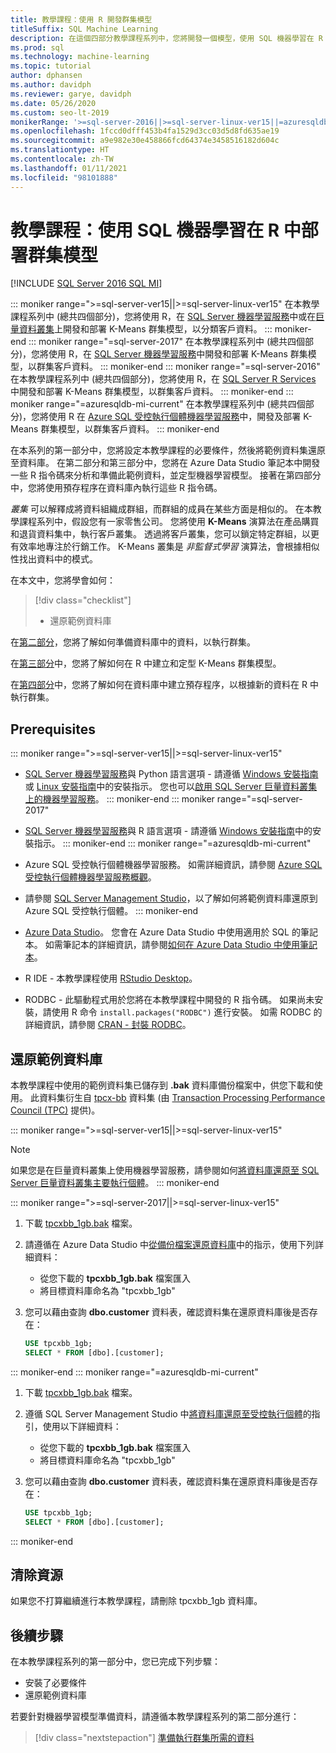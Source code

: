 ```yaml
---
title: 教學課程：使用 R 開發群集模型
titleSuffix: SQL Machine Learning
description: 在這個四部分教學課程系列中，您將開發一個模型，使用 SQL 機器學習在 R 中執行群集。
ms.prod: sql
ms.technology: machine-learning
ms.topic: tutorial
author: dphansen
ms.author: davidph
ms.reviewer: garye, davidph
ms.date: 05/26/2020
ms.custom: seo-lt-2019
monikerRange: '>=sql-server-2016||>=sql-server-linux-ver15||=azuresqldb-mi-current'
ms.openlocfilehash: 1fccd0dfff453b4fa1529d3cc03d5d8fd635ae19
ms.sourcegitcommit: a9e982e30e458866fcd64374e3458516182d604c
ms.translationtype: HT
ms.contentlocale: zh-TW
ms.lasthandoff: 01/11/2021
ms.locfileid: "98101888"
---
```

# <a name="tutorial-develop-a-clustering-model-in-r-with-sql-machine-learning"></a>教學課程：使用 SQL 機器學習在 R 中部署群集模型
[!INCLUDE [SQL Server 2016 SQL MI](../../includes/applies-to-version/sqlserver2016-asdbmi.md)]

::: moniker range=">=sql-server-ver15||>=sql-server-linux-ver15"
在本教學課程系列中 (總共四個部分)，您將使用 R，在 [SQL Server 機器學習服務](../sql-server-machine-learning-services.md)中或在[巨量資料叢集](../../big-data-cluster/machine-learning-services.md)上開發和部署 K-Means 群集模型，以分類客戶資料。
::: moniker-end
::: moniker range="=sql-server-2017"
在本教學課程系列中 (總共四個部分)，您將使用 R，在 [SQL Server 機器學習服務](../sql-server-machine-learning-services.md)中開發和部署 K-Means 群集模型，以群集客戶資料。
::: moniker-end
::: moniker range="=sql-server-2016"
在本教學課程系列中 (總共四個部分)，您將使用 R，在 [SQL Server R Services](../r/sql-server-r-services.md) 中開發和部署 K-Means 群集模型，以群集客戶資料。
::: moniker-end
::: moniker range="=azuresqldb-mi-current"
在本教學課程系列中 (總共四個部分)，您將使用 R 在 [Azure SQL 受控執行個體機器學習服務](/azure/azure-sql/managed-instance/machine-learning-services-overview)中，開發及部署 K-Means 群集模型，以群集客戶資料。
::: moniker-end

在本系列的第一部分中，您將設定本教學課程的必要條件，然後將範例資料集還原至資料庫。 在第二部分和第三部分中，您將在 Azure Data Studio 筆記本中開發一些 R 指令碼來分析和準備此範例資料，並定型機器學習模型。 接著在第四部分中，您將使用預存程序在資料庫內執行這些 R 指令碼。

*叢集* 可以解釋成將資料組織成群組，而群組的成員在某些方面是相似的。 在本教學課程系列中，假設您有一家零售公司。 您將使用 **K-Means** 演算法在產品購買和退貨資料集中，執行客戶叢集。 透過將客戶叢集，您可以鎖定特定群組，以更有效率地專注於行銷工作。 K-Means 叢集是 *非監督式學習* 演算法，會根據相似性找出資料中的模式。

在本文中，您將學會如何：

> [!div class="checklist"]
> * 還原範例資料庫

在[第二部分](r-clustering-model-prepare-data.md)，您將了解如何準備資料庫中的資料，以執行群集。

在[第三部分](r-clustering-model-build.md)中，您將了解如何在 R 中建立和定型 K-Means 群集模型。

在[第四部分](r-clustering-model-deploy.md)中，您將了解如何在資料庫中建立預存程序，以根據新的資料在 R 中執行群集。

## <a name="prerequisites"></a>Prerequisites

::: moniker range=">=sql-server-ver15||>=sql-server-linux-ver15"
* [SQL Server 機器學習服務](../sql-server-machine-learning-services.md)與 Python 語言選項 - 請遵循 [Windows 安裝指南](../install/sql-machine-learning-services-windows-install.md)或 [Linux 安裝指南](../../linux/sql-server-linux-setup-machine-learning.md?toc=%252fsql%252fmachine-learning%252ftoc.json&view=sql-server-linux-ver15&preserve-view=true)中的安裝指示。 您也可以[啟用 SQL Server 巨量資料叢集上的機器學習服務](../../big-data-cluster/machine-learning-services.md)。
::: moniker-end
::: moniker range="=sql-server-2017"
* [SQL Server 機器學習服務](../sql-server-machine-learning-services.md)與 R 語言選項 - 請遵循 [Windows 安裝指南](../install/sql-machine-learning-services-windows-install.md)中的安裝指示。
::: moniker-end
::: moniker range="=azuresqldb-mi-current"
* Azure SQL 受控執行個體機器學習服務。 如需詳細資訊，請參閱 [Azure SQL 受控執行個體機器學習服務概觀](/azure/azure-sql/managed-instance/machine-learning-services-overview)。

* 請參閱 [SQL Server Management Studio](../../ssms/download-sql-server-management-studio-ssms.md)，以了解如何將範例資料庫還原到 Azure SQL 受控執行個體。
::: moniker-end

* [Azure Data Studio](../../azure-data-studio/what-is-azure-data-studio.md)。 您會在 Azure Data Studio 中使用適用於 SQL 的筆記本。 如需筆記本的詳細資訊，請參閱[如何在 Azure Data Studio 中使用筆記本](../../azure-data-studio/notebooks/notebooks-guidance.md)。

* R IDE - 本教學課程使用 [RStudio Desktop](https://www.rstudio.com/products/rstudio/download/)。

* RODBC - 此驅動程式用於您將在本教學課程中開發的 R 指令碼。 如果尚未安裝，請使用 R 命令 `install.packages("RODBC")` 進行安裝。 如需 RODBC 的詳細資訊，請參閱 [CRAN - 封裝 RODBC](https://CRAN.R-project.org/package=RODBC)。

## <a name="restore-the-sample-database"></a>還原範例資料庫

本教學課程中使用的範例資料集已儲存到 **.bak** 資料庫備份檔案中，供您下載和使用。 此資料集衍生自 [tpcx-bb](http://www.tpc.org/tpcx-bb/default5.asp) 資料集 (由 [Transaction Processing Performance Council (TPC)](http://www.tpc.org/) 提供)。

::: moniker range=">=sql-server-ver15||>=sql-server-linux-ver15"
> [!NOTE]
> 如果您是在巨量資料叢集上使用機器學習服務，請參閱如何[將資料庫還原至 SQL Server 巨量資料叢集主要執行個體](../../big-data-cluster/data-ingestion-restore-database.md)。
::: moniker-end

::: moniker range=">=sql-server-2017||>=sql-server-linux-ver15"
1. 下載 [tpcxbb_1gb.bak](https://sqlchoice.blob.core.windows.net/sqlchoice/static/tpcxbb_1gb.bak) 檔案。

1. 請遵循在 Azure Data Studio 中[從備份檔案還原資料庫](../../azure-data-studio/tutorial-backup-restore-sql-server.md#restore-a-database-from-a-backup-file)中的指示，使用下列詳細資料：

   * 從您下載的 **tpcxbb_1gb.bak** 檔案匯入
   * 將目標資料庫命名為 "tpcxbb_1gb"

1. 您可以藉由查詢 **dbo.customer** 資料表，確認資料集在還原資料庫後是否存在：

    ```sql
    USE tpcxbb_1gb;
    SELECT * FROM [dbo].[customer];
    ```
::: moniker-end
::: moniker range="=azuresqldb-mi-current"
1. 下載 [tpcxbb_1gb.bak](https://sqlchoice.blob.core.windows.net/sqlchoice/static/tpcxbb_1gb.bak) 檔案。

1. 遵循 SQL Server Management Studio 中[將資料庫還原至受控執行個體](/azure/sql-database/sql-database-managed-instance-get-started-restore)的指引，使用以下詳細資料：

   * 從您下載的 **tpcxbb_1gb.bak** 檔案匯入
   * 將目標資料庫命名為 "tpcxbb_1gb"

1. 您可以藉由查詢 **dbo.customer** 資料表，確認資料集在還原資料庫後是否存在：

    ```sql
    USE tpcxbb_1gb;
    SELECT * FROM [dbo].[customer];
    ```
::: moniker-end

## <a name="clean-up-resources"></a>清除資源

如果您不打算繼續進行本教學課程，請刪除 tpcxbb_1gb 資料庫。

## <a name="next-steps"></a>後續步驟

在本教學課程系列的第一部分中，您已完成下列步驟：

* 安裝了必要條件
* 還原範例資料庫

若要針對機器學習模型準備資料，請遵循本教學課程系列的第二部分進行：

> [!div class="nextstepaction"]
> [準備執行群集所需的資料](r-clustering-model-prepare-data.md)